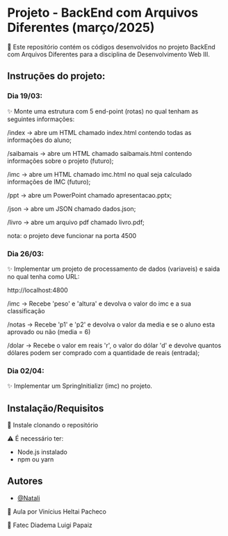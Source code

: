 # Projeto - BackEnd com Arquivos Diferentes (março/2025)

🔎 Este repositório contém os códigos desenvolvidos no projeto BackEnd com Arquivos Diferentes para a 
disciplina de Desenvolvimento Web III.

## Instruções do projeto:

### Dia 19/03:

✨ Monte uma estrutura com 5 end-point (rotas) no qual tenham as seguintes informações:

/index -> abre um HTML chamado index.html contendo todas as informações do aluno;

/saibamais -> abre um HTML chamado saibamais.html contendo informações sobre o projeto (futuro);

/imc -> abre um HTML chamado imc.html no qual seja calculado informações de IMC (futuro);

/ppt -> abre um PowerPoint chamado apresentacao.pptx;

/json -> abre um JSON chamado dados.json;

/livro -> abre um arquivo pdf chamado livro.pdf;

nota: o projeto deve funcionar na porta 4500

### Dia 26/03:

✨ Implementar um projeto de processamento de dados (variaveis) e saida no qual tenha como URL:

http://localhost:4800

/imc -> Recebe 'peso' e 'altura' e devolva o valor do imc e a sua classificação

/notas -> Recebe 'p1' e 'p2' e devolva o valor da media e se o aluno esta aprovado ou não (media = 6)

/dolar -> Recebe o valor em reais 'r', o valor do dólar 'd' e devolve quantos dólares podem ser comprado 
com a quantidade de reais (entrada);

### Dia 02/04:

✨ Implementar um SpringInitializr (imc) no projeto.

## Instalação/Requisitos

📌 Instale clonando o repositório

⚠️ É necessário ter:
- Node.js instalado
- npm ou yarn
    
## Autores

- [@Natali](https://github.com/nouveauromance)

🔗 Aula por Vinícius Heltai Pacheco

📍 Fatec Diadema Luigi Papaiz 
